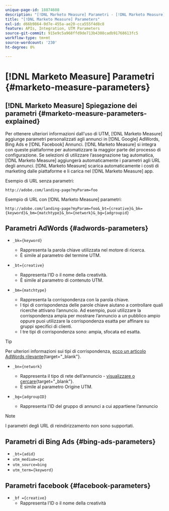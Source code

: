 ```yaml
---
unique-page-id: 18874608
description: "[!DNL Marketo Measure] Parametri - [!DNL Marketo Measure]"
title: "[!DNL Marketo Measure] Parameters"
exl-id: d66b9864-0d7e-455a-ae20-cca555f4d8c8
feature: APIs, Integration, UTM Parameters
source-git-commit: 915e9c5a968ffd9de713b4308cadb91768613fc5
workflow-type: tm+mt
source-wordcount: '230'
ht-degree: 0%

---
```


# [!DNL Marketo Measure] Parametri {#marketo-measure-parameters}

## [!DNL Marketo Measure] Spiegazione dei parametri {#marketo-measure-parameters-explained}

Per ottenere ulteriori informazioni dall&#39;uso di UTM, [!DNL Marketo Measure] aggiunge parametri personalizzati agli annunci in [!DNL Google] AdWords, Bing Ads e [!DNL Facebook] Annunci. [!DNL Marketo Measure] si integra con queste piattaforme per automatizzare la maggior parte del processo di configurazione. Se selezioni di utilizzare l’assegnazione tag automatica, [!DNL Marketo Measure] aggiungerà automaticamente i parametri agli URL degli annunci. [!DNL Marketo Measure] scarica automaticamente i costi di marketing dalle piattaforme e li carica nel [!DNL Marketo Measure] app.

Esempio di URL senza parametri:

`http://adobe.com/landing-page?myParam=foo`

Esempio di URL con [!DNL Marketo Measure] parametri:

`http://adobe.com/landing-page?myParam=foo&_bt={creative}&_bk={keyword}&_bm={matchtype}&_bn={network}&_bg={adgroupid}`

## Parametri AdWords {#adwords-parameters}

* `_bk={keyword}`
   * Rappresenta la parola chiave utilizzata nel motore di ricerca.
   * È simile al parametro del termine UTM.

* `_bt={creative}`
   * Rappresenta l’ID o il nome della creatività.
   * È simile al parametro di contenuto UTM.

* `_bm={matchtype}`
   * Rappresenta la corrispondenza con la parola chiave.
   * I tipi di corrispondenza delle parole chiave aiutano a controllare quali ricerche attivano l’annuncio. Ad esempio, puoi utilizzare la corrispondenza ampia per mostrare l’annuncio a un pubblico ampio oppure puoi utilizzare la corrispondenza esatta per affinare su gruppi specifici di clienti.
   * I tre tipi di corrispondenza sono: ampia, sfocata ed esatta.

>[!TIP]
>
>Per ulteriori informazioni sui tipi di corrispondenza, [ecco un articolo AdWords rilevante](https://support.google.com/adwords/answer/2497836?hl=en){target="_blank"}.

* `_bn={network}`
   * Rappresenta il tipo di rete dell’annuncio - [visualizzare o cercare](https://support.google.com/adwords/answer/1752334?hl=en){target="_blank"}.
   * È simile al parametro Origine UTM.

* `_bg={adgroupID}`
   * Rappresenta l’ID del gruppo di annunci a cui appartiene l’annuncio

>[!NOTE]
>
>I parametri degli URL di reindirizzamento non sono supportati.

## Parametri di Bing Ads {#bing-ads-parameters}

* `_bt={adid}`
* `utm_medium=cpc`
* `utm_source=bing`
* `utm_term={keyword}`

## Parametri facebook {#facebook-parameters}

* `_bf ={creative}`
   * Rappresenta l’ID o il nome della creatività
